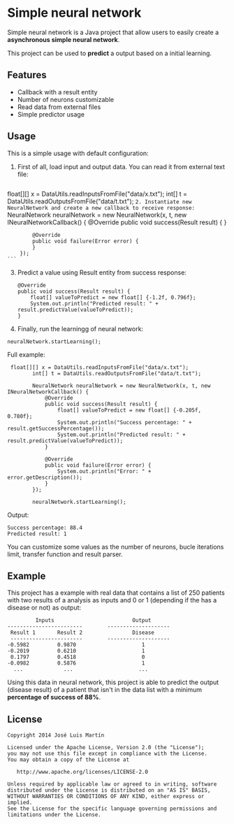 Simple neural network
=========

Simple neural network is a Java project that allow users to easily create a **asynchronous simple neural network**.

This project can be used to **predict** a output based on a initial learning.

Features
----
  - Callback with a result entity
  - Number of neurons customizable
  - Read data from external files
  - Simple predictor usage

Usage
----
This is a simple usage with default configuration:
1. First of all, load input and output data. You can read it from external text file:
    ```
float[][] x = DataUtils.readInputsFromFile("data/x.txt");
int[] t = DataUtils.readOutputsFromFile("data/t.txt");
    ```
2. Instantiate new NeuralNetwork and create a new callback to receive response:
    ```
NeuralNetwork neuralNetwork = new NeuralNetwork(x, t, new INeuralNetworkCallback() {
            @Override
            public void success(Result result) {
            }

            @Override
            public void failure(Error error) {
            }
        });
    ```

3. Predict a value using Result entity from success response:

    ```
    @Override
    public void success(Result result) {
        float[] valueToPredict = new float[] {-1.2f, 0.796f};
        System.out.println("Predicted result: " + result.predictValue(valueToPredict));
    }

    ```
4. Finally, run the learningg of neural network:
```
neuralNetwork.startLearning();
```

Full example:
```
 float[][] x = DataUtils.readInputsFromFile("data/x.txt");
        int[] t = DataUtils.readOutputsFromFile("data/t.txt");

        NeuralNetwork neuralNetwork = new NeuralNetwork(x, t, new INeuralNetworkCallback() {
            @Override
            public void success(Result result) {
                float[] valueToPredict = new float[] {-0.205f, 0.780f};
                System.out.println("Success percentage: " + result.getSuccessPercentage());
                System.out.println("Predicted result: " + result.predictValue(valueToPredict));
            }

            @Override
            public void failure(Error error) {
                System.out.println("Error: " + error.getDescription());
            }
        });

        neuralNetwork.startLearning();
```
Output:
```
Success percentage: 88.4
Predicted result: 1
```
  
You can customize some values as the number of neurons, bucle iterations limit, transfer function and result parser.


Example
----

This project has a example with real data that contains a list of 250 patients with two results of a analysis as inputs and 0 or 1 (depending if the has a disease or not) as output:
````
         Inputs                         Output
------------------------        --------------------
 Result 1       Result 2                Disease
 -----------------------        --------------------
-0.5982         0.9870                     1     
-0.2019         0.6210                     1
 0.1797         0.4518                     0
-0.0982         0.5876                     1
  ...             ...                     ...
````

Using this data in neural network, this project is able to predict the output (disease result) of a patient that isn't in the data list with a minimum **percentage of success of 88%**.

License
----
```
Copyright 2014 José Luis Martín

Licensed under the Apache License, Version 2.0 (the "License");
you may not use this file except in compliance with the License.
You may obtain a copy of the License at

   http://www.apache.org/licenses/LICENSE-2.0

Unless required by applicable law or agreed to in writing, software
distributed under the License is distributed on an "AS IS" BASIS,
WITHOUT WARRANTIES OR CONDITIONS OF ANY KIND, either express or implied.
See the License for the specific language governing permissions and
limitations under the License.
```

